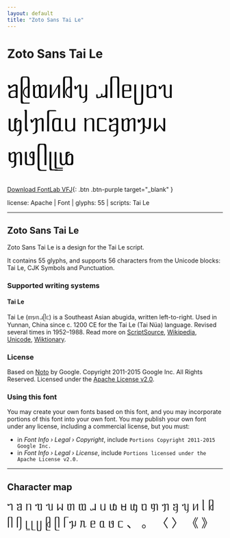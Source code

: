 ```yaml
---
layout: default
title: "Zoto Sans Tai Le"
---
```


# Zoto Sans Tai Le

<div contenteditable="true" style="font-family: 'Zoto Sans Tai Le'; font-size: 4em; color:black; margin: 0.5em 0 0.5em 0; line-height: 1.4em;">
ᥑᥪᥗᥢᥤᥡ ᥘᥥᥱᥩᥝᥔ ᥜᥣᥟᥬᥲᥙ ᥒᥴᥠᥖᥭᥕ ᥞᥳᥫᥨᥧᥚ
</div>

[Download FontLab VFJ](https://downgit.github.io/#/home?url=https://github.com/fontlabcom/getgo-fonts/blob/main/getgo-fonts/apache/zotosans/zotosans-taile.vfj){: .btn .btn-purple target="_blank" }

license: Apache \| Font \| glyphs: 55 \| scripts: Tai Le

---


## Zoto Sans Tai Le

Zoto Sans Tai Le is a design for the Tai Le script.

It contains 55 glyphs, and supports 56 characters from the Unicode blocks: Tai Le, CJK Symbols and Punctuation.


### Supported writing systems


#### Tai Le

Tai Le (ᥖᥭᥰᥘᥫᥴ) is a Southeast Asian abugida, written left-to-right. Used in Yunnan, China since c. 1200 CE for the Tai Le (Tai Nüa) language. Revised several times in 1952–1988. Read more on [ScriptSource](https://scriptsource.org/scr/Tale), [Wikipedia](https://en.wikipedia.org/wiki/ISO_15924:Tale), [Unicode](https://www.unicode.org/versions/Unicode13.0.0/ch16.pdf#G32903), [Wiktionary](https://en.wiktionary.org/wiki/Category:Tai_N%C3%BCa_script).


### License

Based on [Noto](https://github.com/notofonts) by Google. Copyright 2011-2015 Google Inc. All Rights Reserved. Licensed under the [Apache License v2.0](https://www.apache.org/licenses/LICENSE-2.0.txt).

### Using this font

You may create your own fonts based on this font, and you may incorporate portions of this font into your own font. You may publish your own font under any license, including a commercial license, but you must:

- in _Font Info › Legal › Copyright_, include `Portions Copyright 2011-2015 Google Inc.`
- in _Font Info › Legal › License_, include `Portions licensed under the Apache License v2.0.`


---

## Character map

<div style="font-family: 'Zoto Sans Tai Le'; font-size: 2em;">
ᥐ ᥑ ᥒ ᥓ ᥔ ᥕ ᥖ ᥗ ᥘ ᥙ ᥚ ᥛ ᥜ ᥝ ᥞ ᥟ ᥠ ᥡ ᥢ ᥣ ᥤ ᥥ ᥦ ᥧ ᥨ ᥩ ᥪ ᥫ ᥬ ᥭ ᥰ ᥱ ᥲ ᥳ ᥴ 、 。 〈 〉 《 》
</div>

